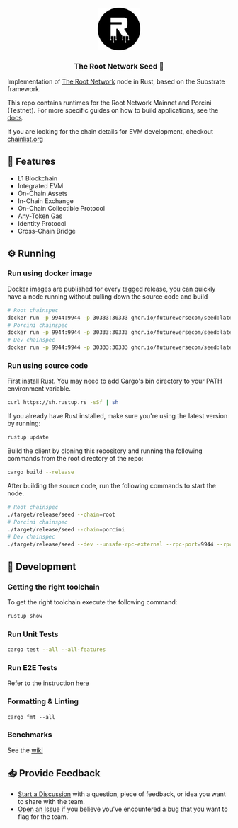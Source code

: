 <p align="center">
    <img src="./.github/logo.png" height="96">
    <h3 align="center">The Root Network Seed 🌱</h3>
</p>

Implementation of [The Root Network](https://therootnetwork.com/) node in Rust, based on the Substrate framework.

This repo contains runtimes for the Root Network Mainnet and Porcini (Testnet). For more specific guides on how to build applications, see the [docs](https://docs.therootnetwork.com).

If you are looking for the chain details for EVM development, checkout [chainlist.org](https://chainlist.org/?search=trn&testnets=true)

## 💫 Features

- L1 Blockchain
- Integrated EVM
- On-Chain Assets
- In-Chain Exchange
- On-Chain Collectible Protocol
- Any-Token Gas
- Identity Protocol
- Cross-Chain Bridge

## ⚙️ Running

### Run using docker image

Docker images are published for every tagged release, you can quickly have a node running without pulling down the source code and build

```bash
# Root chainspec
docker run -p 9944:9944 -p 30333:30333 ghcr.io/futureversecom/seed:latest --chain=root
# Porcini chainspec
docker run -p 9944:9944 -p 30333:30333 ghcr.io/futureversecom/seed:latest --chain=porcini
# Dev chainspec
docker run -p 9944:9944 -p 30333:30333 ghcr.io/futureversecom/seed:latest --dev --unsafe-rpc-external --rpc-port=9944 --rpc-cors=all
```

### Run using source code

First install Rust. You may need to add Cargo's bin directory to your PATH environment variable.

```bash
curl https://sh.rustup.rs -sSf | sh
```

If you already have Rust installed, make sure you're using the latest version by running:

```bash
rustup update
```

Build the client by cloning this repository and running the following commands from the root directory of the repo:

```bash
cargo build --release
```

After building the source code, run the following commands to start the node.

```bash
# Root chainspec
./target/release/seed --chain=root
# Porcini chainspec
./target/release/seed --chain=porcini
# Dev chainspec
./target/release/seed --dev --unsafe-rpc-external --rpc-port=9944 --rpc-cors=all
```

## 🚧 Development

### Getting the right toolchain

To get the right toolchain execute the following command:

```bash
rustup show
```

### Run Unit Tests

```bash
cargo test --all --all-features
```
### Run E2E Tests

Refer to the instruction [here](./e2e)

### Formatting & Linting
```
cargo fmt --all
```

### Benchmarks

See the [wiki](https://github.com/futureversecom/seed/wiki/How-to-benchmark)

## 📥 Provide Feedback

- [Start a Discussion](https://github.com/futureversecom/trn-seed/discussions) with a question, piece of feedback, or idea you want to share with the team.
- [Open an Issue](https://github.com/futureversecom/trn-seed/issues) if you believe you've encountered a bug that you want to flag for the team.